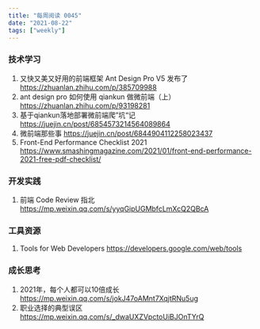```yaml
---
title: "每周阅读 0045"
date: "2021-08-22"
tags: ["weekly"]
---
```


### 技术学习
1. 又快又美又好用的前端框架 Ant Design Pro V5 发布了 https://zhuanlan.zhihu.com/p/385709988
2. ant design pro 如何使用 qiankun 做微前端（上）https://zhuanlan.zhihu.com/p/93198281
3. 基于qiankun落地部署微前端爬”坑“记 https://juejin.cn/post/6854573214564089864
4. 微前端那些事 https://juejin.cn/post/6844904112258023437
5. Front-End Performance Checklist 2021 https://www.smashingmagazine.com/2021/01/front-end-performance-2021-free-pdf-checklist/

### 开发实践
1. 前端 Code Review 指北 https://mp.weixin.qq.com/s/yyqGipUGMbfcLmXcQ2QBcA

### 工具资源
1. Tools for Web Developers https://developers.google.com/web/tools

### 成长思考
1. 2021年，每个人都可以10倍成长 https://mp.weixin.qq.com/s/jokJ47oAMnt7XqjtRNu5ug
2. 职业选择的典型误区 https://mp.weixin.qq.com/s/_dwaUXZVpctoUiBJOnTYrQ
